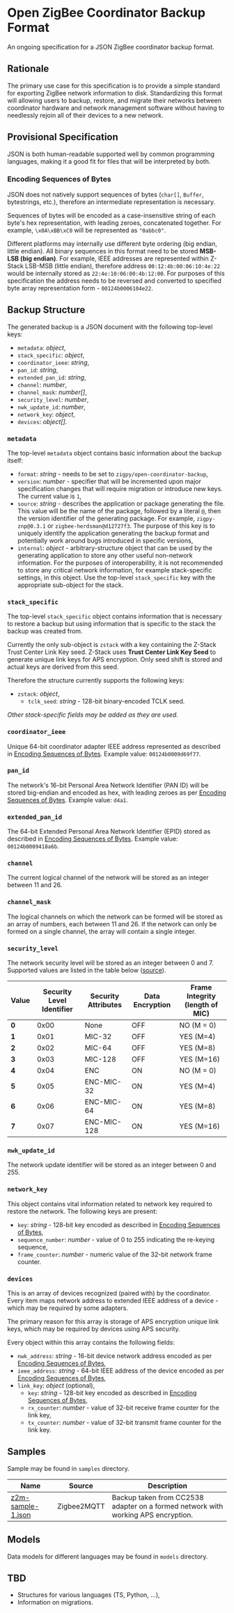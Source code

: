 # Open ZigBee Coordinator Backup Format
An ongoing specification for a JSON ZigBee coordinator backup format.

## Rationale
The primary use case for this specification is to provide a simple standard for exporting
ZigBee network information to disk. Standardizing this format will allowing users to
backup, restore, and migrate their networks between coordinator hardware and network
management software without having to needlessly rejoin all of their devices to a new network.

## Provisional Specification
JSON is both human-readable supported well by common programming languages, making it a
good fit for files that will be interpreted by both.


### Encoding Sequences of Bytes
JSON does not natively support sequences of bytes (`char[]`, `Buffer`, bytestrings, etc.), therefore an intermediate representation is necessary.

Sequences of bytes will be encoded as a case-insensitive string of each
byte's hex representation, with leading zeroes, concatenated together. For example,
`\x0A\xBB\xC0` will be represented as `"0abbc0"`.

Different platforms may internally use different byte ordering (big endian, little endian). All binary sequences in this format need to be stored **MSB-LSB (big endian)**. For example, IEEE addresses are represented within Z-Stack LSB-MSB (little endian), therefore address `00:12:4b:00:06:10:4e:22` would be internally stored as `22:4e:10:06:00:4b:12:00`. For purposes of this specification the address needs to be reversed and converted to specified byte array representation form - `00124b0006104e22`.

## Backup Structure
The generated backup is a JSON document with the following top-level keys:
* `metadata`: *object*,
* `stack_specific`: *object*,
* `coordinator_ieee`: *string*,
* `pan_id`: *string*,
* `extended_pan_id`: *string*,
* `channel`: *number*,
* `channel_mask`: *number[]*,
* `security_level`: *number*,
* `nwk_update_id`: *number*,
* `network_key`: *object*,
* `devices`: *object[]*.

### `metadata`
The top-level `metadata` object contains basic information about the backup itself:
* `format`: *string* - needs to be set to `zigpy/open-coordinator-backup`,
* `version`: *number* - specifier that will be incremented upon major specification
 changes that will require migration or introduce new keys. The current value is `1`,
* `source`: *string* - describes the application or package generating the file. This value will be the name of the package, followed by a literal `@`, then the version identifier of the generating package. For example, `zigpy-znp@0.3.1` or `zigbee-herdsman@d12727f3`. The purpose of this key is to uniquely identify the application generating the backup format and potentially work around bugs introduced in specific versions,
* `internal`: *object* - arbitrary-structure object that can be used by the generating application to store any other useful non-network information. For the purposes of interoperability, it is not recommended to store any critical network information, for example stack-specific settings, in this object. Use the top-level `stack_specific` key with the appropriate sub-object for the stack.

### `stack_specific`
The top-level `stack_specific` object contains information that is necessary to restore a backup but using information that is specific to the stack the backup was created from.

Currently the only sub-object is `zstack` with a key containing the Z-Stack Trust Center Link Key seed. Z-Stack uses **Trust Center Link Key Seed** to generate unique link keys for APS encryption. Only seed shift is stored and actual keys are derived from this seed.

Therefore the structure currently supports the following keys:
* `zstack`: *object*,
   * `tclk_seed`: *string* - 128-bit binary-encoded TCLK seed.

*Other stack-specific fields may be added as they are used.*

### `coordinator_ieee`
Unique 64-bit coordinator adapter IEEE address represented as described in [Encoding Sequences of Bytes](#Encoding-Sequences-of-Bytes). Example value: `00124b0009d69f77`.

### `pan_id`
The network's 16-bit Personal Area Network Identifier (PAN ID) will be stored big-endian and encoded as hex, with leading zeroes as per [Encoding Sequences of Bytes](#Encoding-Sequences-of-Bytes). Example value: `d4a1`.

### `extended_pan_id`
The 64-bit Extended Personal Area Network Identifier (EPID) stored as described in [Encoding Sequences of Bytes](#Encoding-Sequences-of-Bytes). Example value: `00124b0009418a6b`.

### `channel`
The current logical channel of the network will be stored as an integer between 11 and 26.

### `channel_mask`
The logical channels on which the network can be formed will be stored as an array of numbers, each between 11 and 26. If the network can only be formed on a single channel, the array will contain a single integer.

### `security_level`
The network security level will be stored as an integer between 0 and 7. Supported values are listed in the table below ([source](https://research.kudelskisecurity.com/2017/11/08/zigbee-security-basics-part-2/)).

| Value | Security Level Identifier |	Security Attributes |	Data Encryption |	Frame Integrity (length of MIC) |
| - | - | - | - | - |
| **0** | 0x00 | None | OFF | NO (M = 0) |
| **1** | 0x01 | MIC-32 | OFF | YES (M=4) |
| **2** | 0x02 | MIC-64 | OFF | YES (M=8) |
| **3** | 0x03 | MIC-128 | OFF | YES (M=16) |
| **4** | 0x04 | ENC | ON | NO (M = 0) |
| **5** | 0x05 | ENC-MIC-32 | ON | YES (M=4) |
| **6** | 0x06 | ENC-MIC-64 | ON | YES (M=8) |
| **7** | 0x07 | ENC-MIC-128 | ON | YES (M=16) |

### `nwk_update_id`
The network update identifier will be stored as an integer between 0 and 255.

### `network_key`
This object contains vital information related to network key required to restore the network. The following keys are present:
* `key`: *string* - 128-bit key encoded as described in [Encoding Sequences of Bytes](#Encoding-Sequences-of-Bytes),
* `sequence_number`: *number* - value of 0 to 255 indicating the re-keying sequence,
* `frame_counter`: *number* - numeric value of the 32-bit network frame counter.

### `devices`
This is an array of devices recognized (paired with) by the coordinator. Every item maps network address to extended IEEE address of a device - which may be required by some adapters.

The primary reason for this array is storage of APS encryption unique link keys, which may be required by devices using APS security.

Every object within this array contains the following fields:
* `nwk_address`: *string* - 16-bit device network address encoded as per [Encoding Sequences of Bytes](#Encoding-Sequences-of-Bytes),
* `ieee_address`: *string* - 64-bit IEEE address of the device encoded as per [Encoding Sequences of Bytes](#Encoding-Sequences-of-Bytes),
* `link_key`: *object* (optional),
   * `key`: *string* - 128-bit key encoded as described in [Encoding Sequences of Bytes](#Encoding-Sequences-of-Bytes),
   * `rx_counter`: *number* - value of 32-bit receive frame counter for the link key,
   * `tx_counter`: *number* - value of 32-bit transmit frame counter for the link key.

## Samples
Sample may be found in `samples` directory.

| Name | Source | Description |
| - | - | - |
| [z2m-sample-1.json](samples/z2m-sample-1.json) | Zigbee2MQTT | Backup taken from CC2538 adapter on a formed network with working APS encryption. |

## Models
Data models for different languages may be found in `models` directory.

## TBD
* Structures for various languages (TS, Python, ...),
* Information on migrations.
